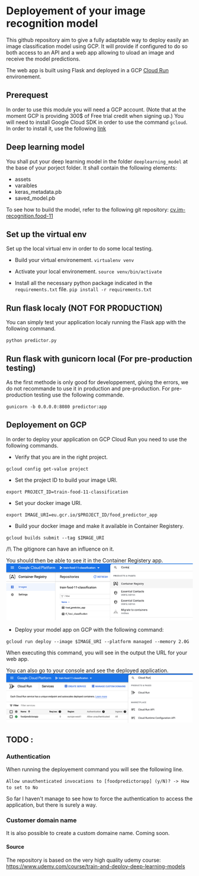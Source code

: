 # Deployement of your image recognition model

This github repository aim to give a fully adaptable way to deploy easily an 
image classification model using GCP. It will provide if configured to do so 
both access to an API and a web app allowing to uload an image and receive the
model predictions.

The web app is built using Flask and deployed in a GCP 
[Cloud Run](https://cloud.google.com/run) environement.

## Prerequest

In order to use this module you will need a GCP account. (Note that at the moment
GCP is providing 300$ of Free trial credit when signing up.)
You will need to install Google Cloud SDK in order to use the command `gcloud`.
In order to install it, use the following [link](https://cloud.google.com/sdk/docs/install)

## Deep learning model

You shall put your deep learning model in the folder `deeplearning_model` at the 
base of your porject folder. It shall contain the following elements:
- assets
- varaibles
- keras_metadata.pb
- saved_model.pb

To see how to build the model, refer to the following git repository: 
[cv.im-recognition.food-11](https://github.com/jfolleas1/cv.im-recognition.food-11)

## Set up the virtual env

Set up the local virtual env in order to do some local testing.

- Build your virtual environement.
`virtualenv venv`

- Activate your local environement.
`source venv/bin/activate`

- Install all the necessary python package indicated in the `requirements.txt` file.
`pip install -r requirements.txt`

## Run flask localy (NOT FOR PRODUCTION)

You can simply test your application localy running the Flask app with the
following command.

`python predictor.py`

## Run flask with gunicorn local (For pre-production testing)

As the first methode is only good for developpement, giving the errors, we do 
not recommande to use it in production and pre-production.
For pre-production testing use the following commande.

`gunicorn -b 0.0.0.0:8080 predictor:app`

## Deployement on GCP

In order to deploy your application on GCP Cloud Run you need to use the 
following commands.


- Verify that you are in the right project.

`gcloud config get-value project`

- Set the project ID to build your image URI.

`export PROJECT_ID=train-food-11-classification`

- Set your docker image URI.

`export IMAGE_URI=eu.gcr.io/$PROJECT_ID/food_predictor_app`

- Build your docker image and make it available in Container Registery.

`gcloud builds submit --tag $IMAGE_URI`

 /!\ The gitignore can have an influence on it.

You should then be able to see it in the Container Registery app.
![Container Registery GCP service](https://github.com/jfolleas1/cv.deployement.food-11/blob/master/readme_images/container_registery.png?raw=true)


- Deploy your model app on GCP with the following command:

`gcloud run deploy --image $IMAGE_URI --platform managed --memory 2.0G`

When executing this command, you will see in the output the URL for your web app.

You can also go to your console and see the deployed application.
![Cloud Run GCP service](https://github.com/jfolleas1/cv.deployement.food-11/blob/master/readme_images/cloud_run.png?raw=true)


## TODO :

### Authentication

When running the deployement command you will see the following line.

`Allow unauthenticated invocations to [foodpredictorapp] (y/N)? -> How to set to No`

So far I haven't manage to see how to force the authentication to access the
application, but there is surely a way.

### Customer domain name

It is also possible to create a custom domaine name. Coming soon.


#### Source

The repository is based on the very high quality udemy course: https://www.udemy.com/course/train-and-deploy-deep-learning-models